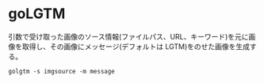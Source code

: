 # goLGTM

引数で受け取った画像のソース情報(ファイルパス、URL、キーワード)を元に画像を取得し、その画像にメッセージ(デフォルトは LGTM)をのせた画像を生成する。

```
golgtm -s imgsource -m message
```
